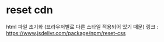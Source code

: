 # reset cdn
html 파일 초기화 (브라우저별로 다른 스타일 적용되어 있기 때문)
링크 : https://www.jsdelivr.com/package/npm/reset-css

